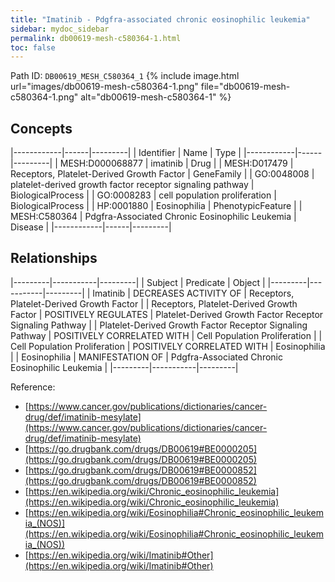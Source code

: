 ```yaml
---
title: "Imatinib - Pdgfra-associated chronic eosinophilic leukemia"
sidebar: mydoc_sidebar
permalink: db00619-mesh-c580364-1.html
toc: false 
---
```



Path ID: `DB00619_MESH_C580364_1`
{% include image.html url="images/db00619-mesh-c580364-1.png" file="db00619-mesh-c580364-1.png" alt="db00619-mesh-c580364-1" %}

## Concepts

|------------|------|---------|
| Identifier | Name | Type    |
|------------|------|---------|
| MESH:D000068877 | imatinib | Drug |
| MESH:D017479 | Receptors, Platelet-Derived Growth Factor | GeneFamily |
| GO:0048008 | platelet-derived growth factor receptor signaling pathway | BiologicalProcess |
| GO:0008283 | cell population proliferation | BiologicalProcess |
| HP:0001880 | Eosinophilia | PhenotypicFeature |
| MESH:C580364 | Pdgfra-Associated Chronic Eosinophilic Leukemia | Disease |
|------------|------|---------|

## Relationships

|---------|-----------|---------|
| Subject | Predicate | Object  |
|---------|-----------|---------|
| Imatinib | DECREASES ACTIVITY OF | Receptors, Platelet-Derived Growth Factor |
| Receptors, Platelet-Derived Growth Factor | POSITIVELY REGULATES | Platelet-Derived Growth Factor Receptor Signaling Pathway |
| Platelet-Derived Growth Factor Receptor Signaling Pathway | POSITIVELY CORRELATED WITH | Cell Population Proliferation |
| Cell Population Proliferation | POSITIVELY CORRELATED WITH | Eosinophilia |
| Eosinophilia | MANIFESTATION OF | Pdgfra-Associated Chronic Eosinophilic Leukemia |
|---------|-----------|---------|

Reference: 
  - [https://www.cancer.gov/publications/dictionaries/cancer-drug/def/imatinib-mesylate](https://www.cancer.gov/publications/dictionaries/cancer-drug/def/imatinib-mesylate)
  - [https://go.drugbank.com/drugs/DB00619#BE0000205](https://go.drugbank.com/drugs/DB00619#BE0000205)
  - [https://go.drugbank.com/drugs/DB00619#BE0000852](https://go.drugbank.com/drugs/DB00619#BE0000852)
  - [https://en.wikipedia.org/wiki/Chronic_eosinophilic_leukemia](https://en.wikipedia.org/wiki/Chronic_eosinophilic_leukemia)
  - [https://en.wikipedia.org/wiki/Eosinophilia#Chronic_eosinophilic_leukemia_(NOS)](https://en.wikipedia.org/wiki/Eosinophilia#Chronic_eosinophilic_leukemia_(NOS))
  - [https://en.wikipedia.org/wiki/Imatinib#Other](https://en.wikipedia.org/wiki/Imatinib#Other)
